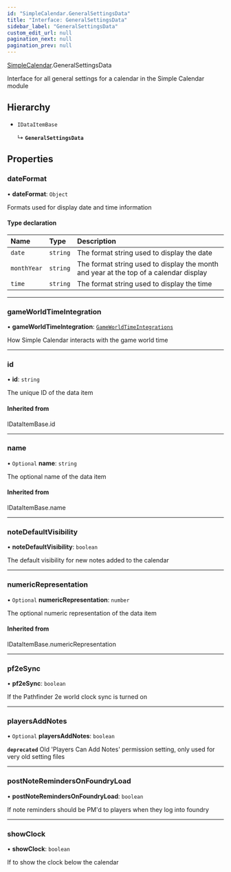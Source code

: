 ```yaml
---
id: "SimpleCalendar.GeneralSettingsData"
title: "Interface: GeneralSettingsData"
sidebar_label: "GeneralSettingsData"
custom_edit_url: null
pagination_next: null
pagination_prev: null
---
```


[SimpleCalendar](../namespaces/SimpleCalendar.md).GeneralSettingsData

Interface for all general settings for a calendar in the Simple Calendar module

## Hierarchy

- `IDataItemBase`

  ↳ **`GeneralSettingsData`**

## Properties

### dateFormat

• **dateFormat**: `Object`

Formats used for display date and time information

#### Type declaration

| Name | Type | Description |
| :------ | :------ | :------ |
| `date` | `string` | The format string used to display the date |
| `monthYear` | `string` | The format string used to display the month and year at the top of a calendar display |
| `time` | `string` | The format string used to display the time |

___

### gameWorldTimeIntegration

• **gameWorldTimeIntegration**: [`GameWorldTimeIntegrations`](../enums/SimpleCalendar.api.GameWorldTimeIntegrations.md)

How Simple Calendar interacts with the game world time

___

### id

• **id**: `string`

The unique ID of the data item

#### Inherited from

IDataItemBase.id

___

### name

• `Optional` **name**: `string`

The optional name of the data item

#### Inherited from

IDataItemBase.name

___

### noteDefaultVisibility

• **noteDefaultVisibility**: `boolean`

The default visibility for new notes added to the calendar

___

### numericRepresentation

• `Optional` **numericRepresentation**: `number`

The optional numeric representation of the data item

#### Inherited from

IDataItemBase.numericRepresentation

___

### pf2eSync

• **pf2eSync**: `boolean`

If the Pathfinder 2e world clock sync is turned on

___

### playersAddNotes

• `Optional` **playersAddNotes**: `boolean`

**`deprecated`** Old 'Players Can Add Notes' permission setting, only used for very old setting files

___

### postNoteRemindersOnFoundryLoad

• **postNoteRemindersOnFoundryLoad**: `boolean`

If note reminders should be PM'd to players when they log into foundry

___

### showClock

• **showClock**: `boolean`

If to show the clock below the calendar
